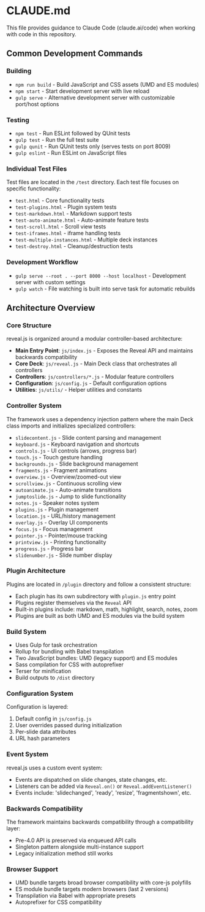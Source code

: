 # CLAUDE.md

This file provides guidance to Claude Code (claude.ai/code) when working with code in this repository.

## Common Development Commands

### Building
- `npm run build` - Build JavaScript and CSS assets (UMD and ES modules)
- `npm start` - Start development server with live reload
- `gulp serve` - Alternative development server with customizable port/host options

### Testing
- `npm test` - Run ESLint followed by QUnit tests
- `gulp test` - Run the full test suite
- `gulp qunit` - Run QUnit tests only (serves tests on port 8009)
- `gulp eslint` - Run ESLint on JavaScript files

### Individual Test Files
Test files are located in the `/test` directory. Each test file focuses on specific functionality:
- `test.html` - Core functionality tests
- `test-plugins.html` - Plugin system tests
- `test-markdown.html` - Markdown support tests
- `test-auto-animate.html` - Auto-animate feature tests
- `test-scroll.html` - Scroll view tests
- `test-iframes.html` - iframe handling tests
- `test-multiple-instances.html` - Multiple deck instances
- `test-destroy.html` - Cleanup/destruction tests

### Development Workflow
- `gulp serve --root . --port 8000 --host localhost` - Development server with custom settings
- `gulp watch` - File watching is built into serve task for automatic rebuilds

## Architecture Overview

### Core Structure
reveal.js is organized around a modular controller-based architecture:

- **Main Entry Point**: `js/index.js` - Exposes the Reveal API and maintains backwards compatibility
- **Core Deck**: `js/reveal.js` - Main Deck class that orchestrates all controllers
- **Controllers**: `js/controllers/*.js` - Modular feature controllers
- **Configuration**: `js/config.js` - Default configuration options
- **Utilities**: `js/utils/` - Helper utilities and constants

### Controller System
The framework uses a dependency injection pattern where the main Deck class imports and initializes specialized controllers:

- `slidecontent.js` - Slide content parsing and management
- `keyboard.js` - Keyboard navigation and shortcuts
- `controls.js` - UI controls (arrows, progress bar)
- `touch.js` - Touch gesture handling
- `backgrounds.js` - Slide background management
- `fragments.js` - Fragment animations
- `overview.js` - Overview/zoomed-out view
- `scrollview.js` - Continuous scrolling view
- `autoanimate.js` - Auto-animate transitions
- `jumptoslide.js` - Jump to slide functionality
- `notes.js` - Speaker notes system
- `plugins.js` - Plugin management
- `location.js` - URL/history management
- `overlay.js` - Overlay UI components
- `focus.js` - Focus management
- `pointer.js` - Pointer/mouse tracking
- `printview.js` - Printing functionality
- `progress.js` - Progress bar
- `slidenumber.js` - Slide number display

### Plugin Architecture
Plugins are located in `/plugin` directory and follow a consistent structure:
- Each plugin has its own subdirectory with `plugin.js` entry point
- Plugins register themselves via the `Reveal` API
- Built-in plugins include: markdown, math, highlight, search, notes, zoom
- Plugins are built as both UMD and ES modules via the build system

### Build System
- Uses Gulp for task orchestration
- Rollup for bundling with Babel transpilation
- Two JavaScript bundles: UMD (legacy support) and ES modules
- Sass compilation for CSS with autoprefixer
- Terser for minification
- Build outputs to `/dist` directory

### Configuration System
Configuration is layered:
1. Default config in `js/config.js`
2. User overrides passed during initialization
3. Per-slide data attributes
4. URL hash parameters

### Event System
reveal.js uses a custom event system:
- Events are dispatched on slide changes, state changes, etc.
- Listeners can be added via `Reveal.on()` or `Reveal.addEventListener()`
- Events include: 'slidechanged', 'ready', 'resize', 'fragmentshown', etc.

### Backwards Compatibility
The framework maintains backwards compatibility through a compatibility layer:
- Pre-4.0 API is preserved via enqueued API calls
- Singleton pattern alongside multi-instance support
- Legacy initialization method still works

### Browser Support
- UMD bundle targets broad browser compatibility with core-js polyfills
- ES module bundle targets modern browsers (last 2 versions)
- Transpilation via Babel with appropriate presets
- Autoprefixer for CSS compatibility